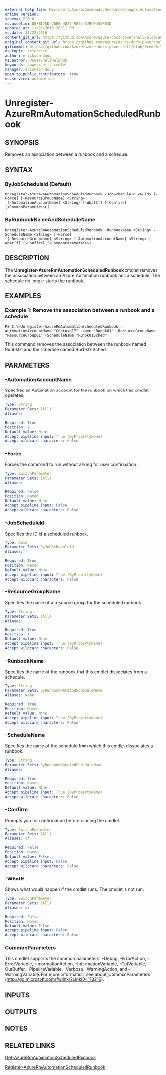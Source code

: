 ```yaml
---
external help file: Microsoft.Azure.Commands.ResourceManager.Automation.dll-Help.xml
online version:
schema: 2.0.0
ms.assetid: D0FB1D5D-CBEB-4627-9894-67B9F455F04D
updated_at: 11/22/2016 20:11 PM
ms.date: 11/22/2016
content_git_url: https://github.com/Azure/azure-docs-powershell/blob/anne2017/azureps-cmdlets-docs/ResourceManager/AzureRM.Automation/v2.1.0/Unregister-AzureRMAutomationScheduledRunbook.md
original_content_git_url: https://github.com/Azure/azure-docs-powershell/blob/anne2017/azureps-cmdlets-docs/ResourceManager/AzureRM.Automation/v2.1.0/Unregister-AzureRMAutomationScheduledRunbook.md
gitcommit: https://github.com/Azure/azure-docs-powershell/blob/0cedc8f73bc96cf5ac4c69144e17b3de601fd3cc
ms.topic: reference
author: erickson-doug
ms.author: PowerShellHelpPub
keywords: powershell, cmdlet
manager: erickson-doug
open_to_public_contributors: true
ms.service: automation
---
```


# Unregister-AzureRmAutomationScheduledRunbook

## SYNOPSIS
Removes an association between a runbook and a schedule.

## SYNTAX

### ByJobScheduleId (Default)
```
Unregister-AzureRmAutomationScheduledRunbook -JobScheduleId <Guid> [-Force] [-ResourceGroupName] <String>
 [-AutomationAccountName] <String> [-WhatIf] [-Confirm] [<CommonParameters>]
```

### ByRunbookNameAndScheduleName
```
Unregister-AzureRmAutomationScheduledRunbook -RunbookName <String> -ScheduleName <String> [-Force]
 [-ResourceGroupName] <String> [-AutomationAccountName] <String> [-WhatIf] [-Confirm] [<CommonParameters>]
```

## DESCRIPTION
The **Unregister-AzureRmAutomationScheduledRunbook** cmdlet removes the association between an Azure Automation runbook and a schedule.
The schedule no longer starts the runbook.

## EXAMPLES

### Example 1: Remove the association between a runbook and a schedule
```
PS C:\>Unregister-AzureRmAutomationScheduledRunbook -AutomationAccountName "Contoso17" -Name "Runbk01" -ResourceGroupName "ResourceGroup01" -ScheduleName "Runbk01Sched"
```

This command removes the association between the runbook named Runbk01 and the schedule named Runbk01Sched.

## PARAMETERS

### -AutomationAccountName
Specifies an Automation account for the runbook on which this cmdlet operates.

```yaml
Type: String
Parameter Sets: (All)
Aliases: 

Required: True
Position: 2
Default value: None
Accept pipeline input: True (ByPropertyName)
Accept wildcard characters: False
```

### -Force
Forces the command to run without asking for user confirmation.

```yaml
Type: SwitchParameter
Parameter Sets: (All)
Aliases: 

Required: False
Position: Named
Default value: None
Accept pipeline input: False
Accept wildcard characters: False
```

### -JobScheduleId
Specifies the ID of a scheduled runbook.

```yaml
Type: Guid
Parameter Sets: ByJobScheduleId
Aliases: 

Required: True
Position: Named
Default value: None
Accept pipeline input: True (ByPropertyName)
Accept wildcard characters: False
```

### -ResourceGroupName
Specifies the name of a resource group for the scheduled runbook.

```yaml
Type: String
Parameter Sets: (All)
Aliases: 

Required: True
Position: 1
Default value: None
Accept pipeline input: True (ByPropertyName)
Accept wildcard characters: False
```

### -RunbookName
Specifies the name of the runbook that this cmdlet dissociates from a schedule.

```yaml
Type: String
Parameter Sets: ByRunbookNameAndScheduleName
Aliases: Name

Required: True
Position: Named
Default value: None
Accept pipeline input: True (ByPropertyName)
Accept wildcard characters: False
```

### -ScheduleName
Specifies the name of the schedule from which this cmdlet dissociates a runbook.

```yaml
Type: String
Parameter Sets: ByRunbookNameAndScheduleName
Aliases: 

Required: True
Position: Named
Default value: None
Accept pipeline input: True (ByPropertyName)
Accept wildcard characters: False
```

### -Confirm
Prompts you for confirmation before running the cmdlet.

```yaml
Type: SwitchParameter
Parameter Sets: (All)
Aliases: cf

Required: False
Position: Named
Default value: False
Accept pipeline input: False
Accept wildcard characters: False
```

### -WhatIf
Shows what would happen if the cmdlet runs.
The cmdlet is not run.

```yaml
Type: SwitchParameter
Parameter Sets: (All)
Aliases: wi

Required: False
Position: Named
Default value: False
Accept pipeline input: False
Accept wildcard characters: False
```

### CommonParameters
This cmdlet supports the common parameters: -Debug, -ErrorAction, -ErrorVariable, -InformationAction, -InformationVariable, -OutVariable, -OutBuffer, -PipelineVariable, -Verbose, -WarningAction, and -WarningVariable. For more information, see about_CommonParameters (http://go.microsoft.com/fwlink/?LinkID=113216).

## INPUTS

## OUTPUTS

## NOTES

## RELATED LINKS

[Get-AzureRmAutomationScheduledRunbook](./Get-AzureRMAutomationScheduledRunbook.md)

[Register-AzureRmAutomationScheduledRunbook](./Register-AzureRMAutomationScheduledRunbook.md)


